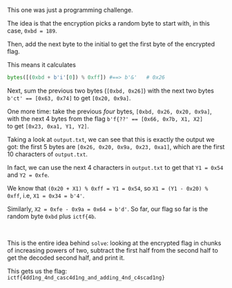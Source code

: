 
This one was just a programming challenge.

The idea is that the encryption picks a random byte to start with, in this case, `0xbd = 189`.

Then, add the next byte to the initial to get the first byte of the encrypted flag.

This means it calculates 
```python
bytes([(0xbd + b'i'[0]) % 0xff]) #==> b'&'   # 0x26
```

Next, sum the previous two bytes (`[0xbd, 0x26]`) with the next two bytes `b'ct' == [0x63, 0x74]`
to get `[0x20, 0x9a]`.

One more time: take the previous _four_ bytes, `[0xbd, 0x26, 0x20, 0x9a]`, <br>
with the next 4 bytes from the flag `b'f{??' == [0x66, 0x7b, X1, X2]` <br>
to get `[0x23, 0xa1, Y1, Y2]`.

Taking a look at `output.txt`, we can see that this is exactly the output we got: 
the first 5 bytes are `[0x26, 0x20, 0x9a, 0x23, 0xa1]`, 
which are the first 10 characters of `output.txt`.

In fact, we can use the next 4 characters in `output.txt` to get that `Y1 = 0x54` and `Y2 = 0xfe`.

We know that `(0x20 + X1) % 0xff = Y1 = 0x54`, so `X1 = (Y1 - 0x20) % 0xff`, i.e, `X1 = 0x34 = b'4'`.

Similarly, `X2 = 0xfe - 0x9a = 0x64 = b'd'`. So far, our flag so far is the random byte `0xbd` plus `ictf{4b`.

<br>

This is the entire idea behind `solve`: looking at the encrypted flag in chunks of increasing powers of two,
subtract the first half from the second half to get the decoded second half, and print it.

This gets us the flag: `ictf{4dd1ng_4nd_casc4d1ng_and_adding_4nd_c4scad1ng}`
